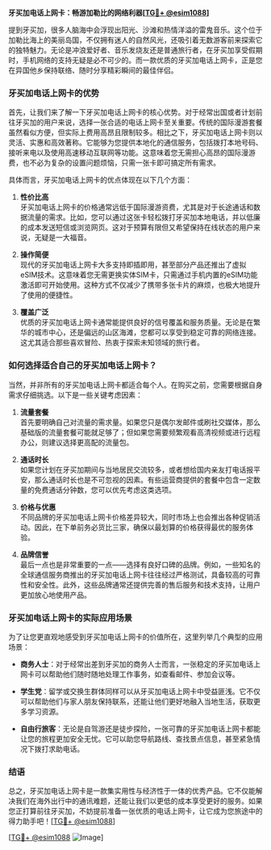 **牙买加电话上网卡：畅游加勒比的网络利器[[TG💪+ @esim1088](https://t.me/s/esim1088)]**

提到牙买加，很多人脑海中会浮现出阳光、沙滩和热情洋溢的雷鬼音乐。这个位于加勒比海上的美丽岛国，不仅拥有迷人的自然风光，还吸引着无数游客前来探索它的独特魅力。无论是冲浪爱好者、音乐发烧友还是普通旅行者，在牙买加享受假期时，手机网络的支持无疑是必不可少的。而一款优质的牙买加电话上网卡，正是您在异国他乡保持联络、随时分享精彩瞬间的最佳伴侣。

### **牙买加电话上网卡的优势**

首先，让我们来了解一下牙买加电话上网卡的核心优势。对于经常出国或者计划前往牙买加的用户来说，选择一张合适的电话上网卡至关重要。传统的国际漫游套餐虽然看似方便，但实际上费用高昂且限制较多。相比之下，牙买加电话上网卡则以灵活、实惠和高效著称。它能够为您提供本地化的通信服务，包括拨打本地号码、接听来电以及使用高速移动互联网等功能。这意味着您无需担心高昂的国际漫游费，也不必为复杂的设置问题烦恼，只需一张卡即可搞定所有需求。

具体而言，牙买加电话上网卡的优点体现在以下几个方面：

1. **性价比高**  
   牙买加电话上网卡的价格通常远低于国际漫游资费，尤其是对于长途通话和数据流量的需求。比如，您可以通过这张卡轻松拨打牙买加本地电话，并以低廉的成本发送短信或浏览网页。这对于预算有限但又希望保持在线状态的用户来说，无疑是一大福音。

2. **操作简便**  
   现代的牙买加电话上网卡大多支持即插即用，甚至部分产品还推出了虚拟eSIM技术。这意味着您无需更换实体SIM卡，只需通过手机内置的eSIM功能激活即可开始使用。这种方式不仅减少了携带多张卡片的麻烦，也极大地提升了使用的便捷性。

3. **覆盖广泛**  
   优质的牙买加电话上网卡通常能提供良好的信号覆盖和服务质量。无论是在繁华的城市中心，还是偏远的山区海滩，您都可以享受到稳定可靠的网络连接。这尤其适合那些喜欢冒险、热衷于探索未知领域的旅行者。

### **如何选择适合自己的牙买加电话上网卡？**

当然，并非所有的牙买加电话上网卡都适合每个人。在购买之前，您需要根据自身需求仔细挑选。以下是一些关键考虑因素：

1. **流量套餐**  
   首先要明确自己对流量的需求量。如果您只是偶尔发邮件或刷社交媒体，那么基础版的流量套餐可能就足够了；但如果您需要频繁观看高清视频或进行远程办公，则建议选择更高配的流量包。

2. **通话时长**  
   如果您计划在牙买加期间与当地居民交流较多，或者想给国内亲友打电话报平安，那么通话时长也是不可忽视的因素。有些运营商提供的套餐中包含一定数量的免费通话分钟数，您可以优先考虑这类选项。

3. **价格与优惠**  
   不同品牌的牙买加电话上网卡价格差异较大，同时市场上也会推出各种促销活动。因此，在下单前务必货比三家，确保以最划算的价格获得最优的服务体验。

4. **品牌信誉**  
   最后一点也是非常重要的一点——选择有良好口碑的品牌。例如，一些知名的全球通信服务商推出的牙买加电话上网卡往往经过严格测试，具备较高的可靠性和安全性。此外，这些品牌通常还提供完善的售后服务和技术支持，让用户更加放心地使用产品。

### **牙买加电话上网卡的实际应用场景**

为了让您更直观地感受到牙买加电话上网卡的价值所在，这里列举几个典型的应用场景：

- **商务人士**：对于经常出差到牙买加的商务人士而言，一张稳定的牙买加电话上网卡可以帮助他们随时随地处理工作事务，如查看邮件、参加会议等。
  
- **学生党**：留学或交换生群体同样可以从牙买加电话上网卡中受益匪浅。它不仅可以帮助他们与家人朋友保持联系，还能让他们更好地融入当地生活，获取更多学习资源。

- **自由行旅客**：无论是自驾游还是徒步探险，一张可靠的牙买加电话上网卡都能让您的旅程更加安全无忧。它可以助您导航路线、查找景点信息，甚至紧急情况下拨打求助电话。

### **结语**

总之，牙买加电话上网卡是一款集实用性与经济性于一体的优秀产品。它不仅能解决我们在海外出行中的通讯难题，还能让我们以更低的成本享受更好的服务。如果您正打算前往牙买加，不妨提前准备一张优质的电话上网卡，让它成为您旅途中的得力助手吧！[[TG💪+ @esim1088](https://t.me/s/esim1088)]

[[TG💪+ @esim1088](https://t.me/s/esim1088) ![Image](https://i.postimg.cc/4NQfJmqS/Snipaste-2025-05-13-00-14-12.png)]